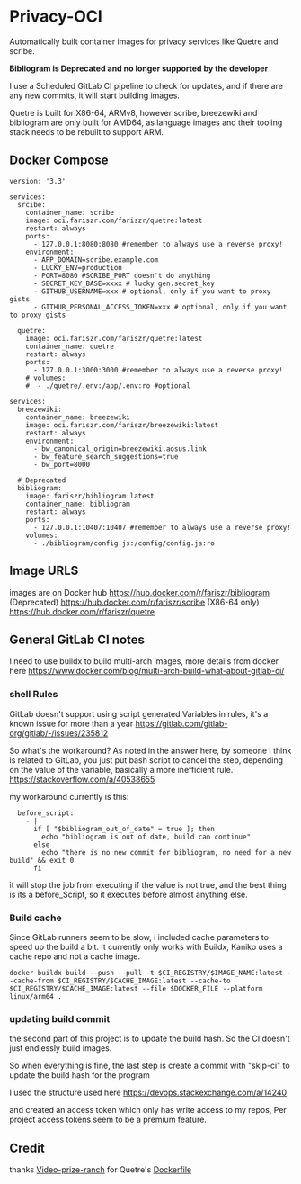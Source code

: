 # Privacy-OCI
Automatically built container images for privacy services like Quetre and scribe.

**Bibliogram is Deprecated and no longer supported by the developer**

I use a Scheduled GitLab CI pipeline to check for updates, and if there are any new commits, it will start building images.

Quetre is built for X86-64, ARMv8, however scribe, breezewiki and bibliogram are only built for AMD64, as language images and their tooling stack needs to be rebuilt to support ARM.

## Docker Compose
```
version: '3.3'

services:
  srcibe:
    container_name: scribe
    image: oci.fariszr.com/fariszr/quetre:latest
    restart: always
    ports:
      - 127.0.0.1:8080:8080 #remember to always use a reverse proxy!
    environment:
      - APP_DOMAIN=scribe.example.com
      - LUCKY_ENV=production
      - PORT=8080 #SCRIBE_PORT doesn't do anything
      - SECRET_KEY_BASE=xxxx # lucky gen.secret_key
      - GITHUB_USERNAME=xxx # optional, only if you want to proxy gists
      - GITHUB_PERSONAL_ACCESS_TOKEN=xxx # optional, only if you want to proxy gists

  quetre:
    image: oci.fariszr.com/fariszr/quetre:latest
    container_name: quetre
    restart: always
    ports:
      - 127.0.0.1:3000:3000 #remember to always use a reverse proxy!
    # volumes:
    #  - ./quetre/.env:/app/.env:ro #optional

services:
  breezewiki:
    container_name: breezewiki
    image: oci.fariszr.com/fariszr/breezewiki:latest
    restart: always
    environment:
      - bw_canonical_origin=breezewiki.aosus.link
      - bw_feature_search_suggestions=true
      - bw_port=8000

  # Deprecated
  bibliogram:
    image: fariszr/bibliogram:latest
    container_name: bibliogram
    restart: always
    ports:
      - 127.0.0.1:10407:10407 #remember to always use a reverse proxy!
    volumes:
      - ./bibliogram/config.js:/config/config.js:ro
```

## Image URLS
images are on Docker hub
https://hub.docker.com/r/fariszr/bibliogram (Deprecated)
https://hub.docker.com/r/fariszr/scribe (X86-64 only)
https://hub.docker.com/r/fariszr/quetre

## General GitLab CI notes

I need to use buildx to build multi-arch images,
more details from docker here
https://www.docker.com/blog/multi-arch-build-what-about-gitlab-ci/

### shell Rules

GitLab doesn't support using script generated Variables in rules,
it's a known issue for more than a year
https://gitlab.com/gitlab-org/gitlab/-/issues/235812

So what's the workaround?
As noted in the answer here, by someone i think is related to GitLab, you just put bash script to cancel the step,
depending on the value of the variable, basically a more inefficient rule.
https://stackoverflow.com/a/40538655

my workaround currently is this:
```
  before_script:
    - |
      if [ "$bibliogram_out_of_date" = true ]; then
        echo "bibliogram is out of date, build can continue"
      else
        echo "there is no new commit for bibliogram, no need for a new build" && exit 0
      fi
```

it will stop the job from executing if the value is not true, and the best thing is its a before_Script, so it executes before almost anything else.

### Build cache

Since GitLab runners seem to be slow, i included cache parameters to speed up the build a bit.
It currently only works with Buildx, Kaniko uses a cache repo and not a cache image.
```
docker buildx build --push --pull -t $CI_REGISTRY/$IMAGE_NAME:latest --cache-from $CI_REGISTRY/$CACHE_IMAGE:latest --cache-to $CI_REGISTRY/$CACHE_IMAGE:latest --file $DOCKER_FILE --platform linux/arm64 .
```

### updating build commit
the second part of this project is to update the build hash.
So the CI doesn't just endlessly build images.

So when everything is fine, the last step is create a commit with "skip-ci" to update the build hash for the program

I used the structure used here
https://devops.stackexchange.com/a/14240

and created an access token which only has write access to my repos, Per project access tokens seem to be a premium feature.


## Credit
thanks [Video-prize-ranch](https://codeberg.org/video-prize-ranch) for Quetre's [Dockerfile](https://codeberg.org/video-prize-ranch/images/src/commit/f3b17cb5925d50083b6321a3cf47c6520a1174d0/quetre/Dockerfile)